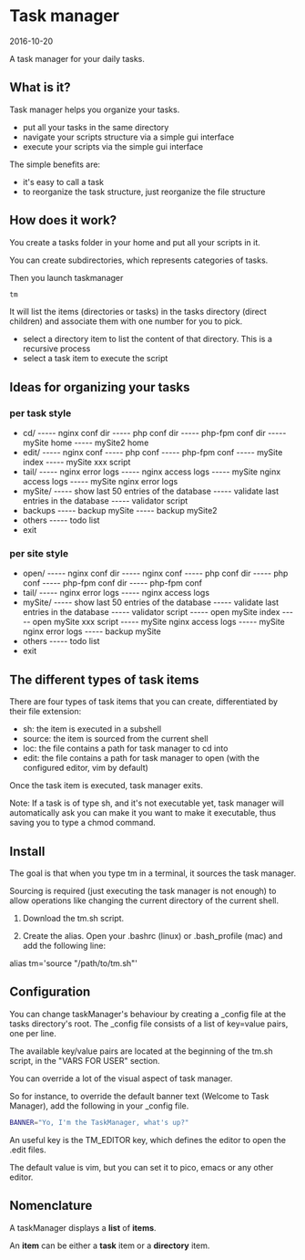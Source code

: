 Task manager
=====================
2016-10-20




A task manager for your daily tasks.






What is it?
-------------------------

Task manager helps you organize your tasks.

- put all your tasks in the same directory
- navigate your scripts structure via a simple gui interface
- execute your scripts via the simple gui interface


The simple benefits are:

- it's easy to call a task
- to reorganize the task structure, just reorganize the file structure




How does it work?
----------------------

You create a tasks folder in your home and put all your scripts in it.

You can create subdirectories, which represents categories of tasks.

Then you launch taskmanager

```bash
tm
```

It will list the items (directories or tasks) in the tasks directory (direct children) and associate them with one number for you to pick.


- select a directory item to list the content of that directory. This is a recursive process
- select a task item to execute the script





Ideas for organizing your tasks
------------------------------------------



### per task style

- cd/ 
----- nginx conf dir
----- php conf dir
----- php-fpm conf dir 
----- mySite home
----- mySite2 home
- edit/
----- nginx conf
----- php conf 
----- php-fpm conf 
----- mySite index
----- mySite xxx script
- tail/ 
----- nginx error logs 
----- nginx access logs 
----- mySite nginx access logs 
----- mySite nginx error logs 
- mySite/
----- show last 50 entries of the database
----- validate last entries in the database
----- validator script
- backups
----- backup mySite
----- backup mySite2
- others 
----- todo list
- exit


### per site style

- open/ 
----- nginx conf dir
----- nginx conf
----- php conf dir
----- php conf 
----- php-fpm conf dir 
----- php-fpm conf 
- tail/ 
----- nginx error logs 
----- nginx access logs 
- mySite/
----- show last 50 entries of the database
----- validate last entries in the database
----- validator script
----- open mySite index
----- open mySite xxx script
----- mySite nginx access logs 
----- mySite nginx error logs 
----- backup mySite
- others 
----- todo list
- exit




The different types of task items
----------------------------------------

There are four types of task items that you can create, differentiated by their file extension:

- sh: the item is executed in a subshell
- source: the item is sourced from the current shell
- loc: the file contains a path for task manager to cd into
- edit: the file contains a path for task manager to open (with the configured editor, vim by default)


Once the task item is executed, task manager exits.

Note: If a task is of type sh, and it's not executable yet, task manager will automatically ask you can make it you want to make it executable, thus saving you to type a chmod command.








Install
--------------

The goal is that when you type tm in a terminal, it sources the task manager.

Sourcing is required (just executing the task manager is not enough) to allow operations like changing the current directory of the current shell.


1. Download the tm.sh script.

2. Create the alias.
Open your .bashrc (linux) or .bash_profile (mac) and add the following line:

alias tm='source "/path/to/tm.sh"'






Configuration
------------------

You can change taskManager's behaviour by creating a _config file at the tasks directory's root.
The _config file consists of a list of key=value pairs, one per line.

The available key/value pairs are located at the beginning of the tm.sh script, in the "VARS FOR USER" section.

You can override a lot of the visual aspect of task manager.

So for instance, to override the default banner text (Welcome to Task Manager),
add the following in your _config file.

```bash
BANNER="Yo, I'm the TaskManager, what's up?"
```

An useful key is the TM_EDITOR key, which defines the editor to open the .edit files.

The default value is vim, but you can set it to pico, emacs or any other editor.





Nomenclature
------------------

A taskManager displays a **list** of **items**.

An **item** can be either a **task** item or a **directory** item.









